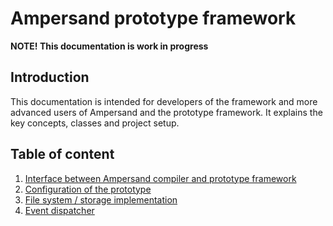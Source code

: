 # Ampersand prototype framework

**NOTE! This documentation is work in progress**

## Introduction
This documentation is intended for developers of the framework and more advanced users of Ampersand and the prototype framework. It explains the key concepts, classes and project setup.

## Table of content
1. [Interface between Ampersand compiler and prototype framework](../generics/README.md)
1. [Configuration of the prototype](../config/README.md)
1. [File system / storage implementation](./file-system.md)
1. [Event dispatcher](./event-dispatcher.md)
